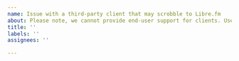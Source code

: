 ```yaml
---
name: Issue with a third-party client that may scrobble to Libre.fm
about: Please note, we cannot provide end-user support for clients. Use the discussions feature or contact the developers of the client. Web Scrobbler (browser), DeadBeeF (GUI) and zomg (CLI) clients are recommended for new users.
title: ''
labels: ''
assignees: ''

---
```



